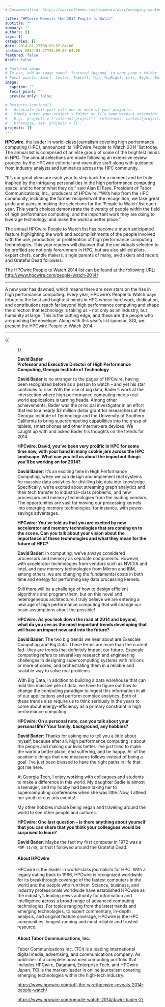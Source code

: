 ```yaml
---
# Documentation: https://sourcethemes.com/academic/docs/managing-content/

title: "HPCwire Reveals the 2014 People to Watch"
subtitle: ""
summary: ""
authors: []
tags: []
categories: []
date: 2014-01-27T08:09:07-04:00
lastmod: 2014-01-27T08:09:07-04:00
featured: false
draft: false

# Featured image
# To use, add an image named `featured.jpg/png` to your page's folder.
# Focal points: Smart, Center, TopLeft, Top, TopRight, Left, Right, BottomLeft, Bottom, BottomRight.
image:
  caption: ""
  focal_point: ""
  preview_only: false

# Projects (optional).
#   Associate this post with one or more of your projects.
#   Simply enter your project's folder or file name without extension.
#   E.g. `projects = ["internal-project"]` references `content/project/deep-learning/index.md`.
#   Otherwise, set `projects = []`.
projects: []
---
```


**HPCwire**, the leader in world-class journalism covering high performance computing (HPC), announced its ‘HPCwire People to Watch 2014’ list today. The annual list is comprised of an elite group of some of the brightest minds in HPC. The annual selections are made following an extensive review process by the HPCwire editorial and executive staff along with guidance from industry analysts and luminaries across the HPC community.

“It’s our great pleasure each year to step back for a moment and be truly inspired by the intriguing personalities in the high performance computing space, and to honor what they do,” said Alan El Faye, President of Tabor Communications, Inc., producers of HPCwire. “With help from the HPC community, including the former recipients of the recognition, we take great pride and pains in making the selections for the ‘People to Watch’ list each year. This year’s choices demonstrate the diversity of people within the field of high performance computing, and the important work they are doing to leverage technology, and make the world a better place.”

The annual HPCwire People to Watch list has become a much anticipated feature highlighting the work and accomplishments of the people involved with the use, production, or proliferation of high performance computing technologies. This year readers will discover that the individuals selected to be profiled are not only forerunners in HPC, but are also skilled pilots, expert chefs, candle makers, single parents of many, avid skiers and racers, and Grateful Dead followers.

The HPCwire People to Watch 2014 list can be found at the following URL: http://www.hpcwire.com/people-watch-2014/

---

A new year has dawned, which means there are new stars on the rise in high performance computing. Every year, HPCwire’s People to Watch pays tribute to the best and brightest minds in HPC whose hard work, dedication, and contributions reach far beyond high performance computing and shape the direction that technology is taking us – not only as an industry, but humanity at large. This is the cutting edge, and these are the people who are pushing the envelope. Along with this year’s list sponsor, SGI, we present the HPCwire People to Watch 2014.

---

{{<figure src="Bader-HPCwire.jpg">}}

**David Bader**     
**Professor and Executive Director of High Performance Computing, Georgia Institute of Technology**    

**David Bader** is no stranger to the pages of HPCwire, having been recognized before as a person to watch – and yet his star continues to rise. With the rise of big data, Bader’s work at the intersection where high performance computing meets real-world applications is turning heads. Among other achievements, Bader was the principal investigator in an effort that led to a nearly $2 million dollar grant for researchers at the Georgia Institute of Technology and the University of Southern California to bring supercomputing capabilities into the grasp of tablets, smart phones and other internet-era devices. We caught up with and asked Bader his thoughts on the trends for 2014.

**HPCwire: David, you’ve been very prolific in HPC for some time now, with your hand in many cookie jars across the HPC landscape. What can you tell us about the important things you’ll be working on for 2014?**

**David Bader**: It’s an exciting time in High Performance Computing, when we can design and implement real systems for massive data analytics for distilling big data into knowledge. Specifically, we’re excited about streaming graph analytics and their tech transfer to industrial-class problems, and new processors and memory technologies from the leading vendors. The opportunities are vast for moving our processing kernels into emerging memory technologies, for instance, with power-savings advantages.

**HPCwire: You’ve told us that you are excited by new accelerator and memory technologies that are coming on to the scene. Can you talk about your vision about the importance of these technologies and what they mean for the future of HPC?**

**David Bader**: In computing, we’ve always considered processors and memory as separate components. However, with accelerator technologies from vendors such as NVIDIA and Intel, and new memory technologies from Micron and IBM, among others, we are changing the fundamental costs in both time and energy for performing key data processing kernels.

Still there will be a challenge of how to design efficient algorithms and program them, but on this novel and heterogeneous architecture. I truly believe we are entering a new age of high performance computing that will change our basic assumptions about the possible!

**HPCwire: As you look down the road at 2014 and beyond, what do you see as the most important trends developing that will have an impact now and into the future?**

**David Bader**: The two big trends we hear about are Exascale Computing and Big Data. These terms are more than the current fad– they are trends that definitely impact our future. Exascale computing refers to several key research and engineering challenges in designing supercomputing systems with millions or more of cores, and orchestrating them in a reliable and scalable way to solve real problems.

With Big Data, in addition to building a data warehouse that can hold this massive pile of data, we have to figure out how to change the computing paradigm to ingest this information in all of our applications and perform complex analytics. Both of these trends also require us to think seriously in the years to come about energy-efficiency as a primary constraint in high performance computing.

**HPCwire: On a personal note, can you talk about your personal life? Your family, background, any hobbies?**

**David Bader**: Thanks for asking me to tell you a little about myself, because after all, high performance computing is about the people and making our lives better. I’ve just tried to make the world a better place, end suffering, and be happy. All of the academic things that one measures follows instead of being a goal. I’ve just been blessed to have the right paths in life that got me here.

At Georgia Tech, I enjoy working with colleagues and students to make a difference in this world. My daughter Sadie is almost a teenager, and my hobby had been taking her to supercomputing conferences when she was little. Now, I attend her youth circus arts events!

My other hobbies include being vegan and traveling around the world to see other people and cultures.

**HPCwire: One last question – is there anything about yourself that you can share that you think your colleagues would be surprised to learn?**

**David Bader**: Maybe the fact my first computer in 1972 was a `PDP-11/45`, or that I followed around the Grateful Dead.

#### About HPCwire ####

HPCwire is the leader in world-class journalism for HPC. With a legacy dating back to 1986, HPCwire is recognized worldwide for its breakthrough coverage of the fastest computers in the world and the people who run them. Science, business, and industry professionals worldwide have established HPCwire as the industry’s leading news authority for information and intelligence across a broad range of advanced computing technologies. For topics ranging from the latest trends and emerging technologies, to expert commentary, in-depth analysis, and original feature coverage, HPCwire is the HPC communities’ longest running and most reliable and trusted resource.

#### About Tabor Communications, Inc. ####

Tabor Communications Inc. (TCI) is a leading international digital media, advertising, and communications company. As publisher of a complete advanced computing portfolio that includes HPCwire, Datanami, Enterprise Tech, and HPCwire Japan, TCI is the market-leader in online journalism covering emerging technologies within the high-tech industry.

https://www.hpcwire.com/off-the-wire/hpcwire-reveals-2014-people-watch/

https://www.hpcwire.com/people-watch-2014/david-bader-2/
